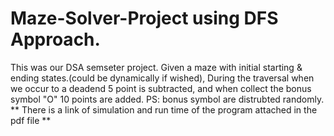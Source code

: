 # Maze-Solver-Project using DFS Approach.
This was our DSA semseter project. Given a maze with initial starting & ending states.(could be dynamically if wished), During the traversal when we occur to a deadend 5 point is subtracted, and when collect the  bonus symbol "O" 10 points are added. 
PS: bonus symbol are distrubted randomly.
** There is a link of simulation and run time of the program attached in the pdf file **
